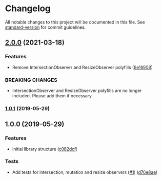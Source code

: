 # Changelog

All notable changes to this project will be documented in this file. See [standard-version](https://github.com/conventional-changelog/standard-version) for commit guidelines.

## [2.0.0](https://github.com/ardaogulcan/react-use-observer/compare/v1.0.1...v2.0.0) (2021-03-18)


### Features

* Remove IntersectionObserver and ResizeObserver polyfills ([8e16908](https://github.com/ardaogulcan/react-use-observer/commit/8e16908))


### BREAKING CHANGES

* IntersectionObserver and ResizeObserver polyfills are no longer included. Please
add them if necessary.



### [1.0.1](https://github.com/ardaogulcan/react-use-observer/compare/v1.0.0...v1.0.1) (2019-05-29)



## 1.0.0 (2019-05-29)


### Features

* initial library structure ([c082dcf](https://github.com/ardaogulcan/react-use-observer/commit/c082dcf))


### Tests

* Add tests for intersection, mutation and resize observers ([#1](https://github.com/ardaogulcan/react-use-observer/issues/1)) ([d70e8ae](https://github.com/ardaogulcan/react-use-observer/commit/d70e8ae))
